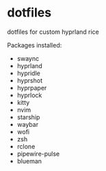 # dotfiles
dotfiles for custom hyprland rice

Packages installed:
* swaync
* hyprland
* hypridle
* hyprshot
* hyprpaper
* hyprlock
* kitty
* nvim
* starship
* waybar
* wofi
* zsh
* rclone
* pipewire-pulse
* blueman
